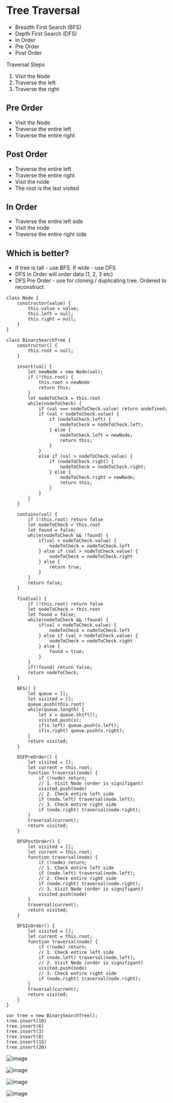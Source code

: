 # Tree Traversal
 - Breadth First Search (BFS)
 - Depth First Search (DFS)
  - In Order
  - Pre Order
  - Post Order

Traversal Steps
 1. Visit the Node
 2. Traverse the left
 3. Traverse the right

## Pre Order
- Visit the Node
- Traverse the entire left
- Traverse the entire right

## Post Order
 - Traverse the entire left
 - Traverse the entire right
 - Visit the node
 - The root is the last visited

## In Order
 - Traverse the entire left side
 - Visit the node
 - Traverse the entire right side

## Which is better?
 - If tree is tall - use BFS. If wide - use DFS
 - DFS In Order will order data (1, 2, 3 etc)
 - DFS Pre Order - use for cloning / duplicating tree. Ordered to reconstruct

```
class Node {
    constructor(value) {
        this.value = value;
        this.left = null;
        this.right = null;
    }
}

class BinarySearchTree {
    constructor() {
        this.root = null;
    }

    insert(val) {
        let newNode = new Node(val);
        if (!this.root) {
            this.root = newNode
            return this;
        }
        let nodeToCheck = this.root
        while(nodeToCheck) {
            if (val === nodeToCheck.value) return undefined;
            if (val < nodeToCheck.value) {
                if (nodeToCheck.left) {
                    nodeToCheck = nodeToCheck.left;
                } else {
                    nodeToCheck.left = newNode;
                    return this;
                }
            }
            else if (val > nodeToCheck.value) {
                if (nodeToCheck.right) {
                    nodeToCheck = nodeToCheck.right;
                } else {
                    nodeToCheck.right = newNode;
                    return this;
                }
            }
        }
    }

    contains(val) {
        if (!this.root) return false
        let nodeToCheck = this.root
        let found = false;
        while(nodeToCheck && !found) {
            if(val < nodeToCheck.value) {
                nodeToCheck = nodeToCheck.left
            } else if (val > nodeToCheck.value) {
                nodeToCheck = nodeToCheck.right
            } else {
                return true;
            }
        }
        return false;
    }

    find(val) {
        if (!this.root) return false
        let nodeToCheck = this.root
        let found = false;
        while(nodeToCheck && !found) {
            if(val < nodeToCheck.value) {
                nodeToCheck = nodeToCheck.left
            } else if (val > nodeToCheck.value) {
                nodeToCheck = nodeToCheck.right
            } else {
                found = true;
            }
        }
        if(!found) return false;
        return nodeToCheck;
    }

    BFS() {
        let queue = [];
        let visited = [];
        queue.push(this.root)
        while(queue.length) {
            let x = queue.shift();
            visited.push(x);
            if(x.left) queue.push(x.left);
            if(x.right) queue.push(x.right);
        }
        return visited;
    }

    DSFPreOrder() {
        let visited = [];
        let current = this.root;
        function traversal(node) {
            if (!node) return;
            // 1. Visit Node (order is signifigant)
            visited.push(node)
            // 2. Check entire left side
            if (node.left) traversal(node.left);
            // 3. Check entire right side
            if (node.right) traversal(node.right);
        }
        traversal(current);
        return visited;
    }

    DFSPostOrder() {
        let visited = [];
        let current = this.root;
        function traversal(node) {
            if (!node) return;
            // 1. Check entire left side
            if (node.left) traversal(node.left);
            // 2. Check entire right side
            if (node.right) traversal(node.right);
            // 3. Visit Node (order is signifigant)
            visited.push(node)
        }
        traversal(current);
        return visited;
    }

    DFSInOrder() {
        let visited = [];
        let current = this.root;
        function traversal(node) {
            if (!node) return;
            // 1. Check entire left side
            if (node.left) traversal(node.left);
            // 2. Visit Node (order is signifigant)
            visited.push(node)
            // 3. Check entire right side
            if (node.right) traversal(node.right);
        }
        traversal(current);
        return visited;
    }
}

var tree = new BinarySearchTree();
tree.insert(10)
tree.insert(6)
tree.insert(3)
tree.insert(8)
tree.insert(15)
tree.insert(20)
```

![image](../screenshots/bfs.png)

![image](../screenshots/preorder.png)

![image](../screenshots/postorder.png)

![image](../screenshots/inorder.png)
